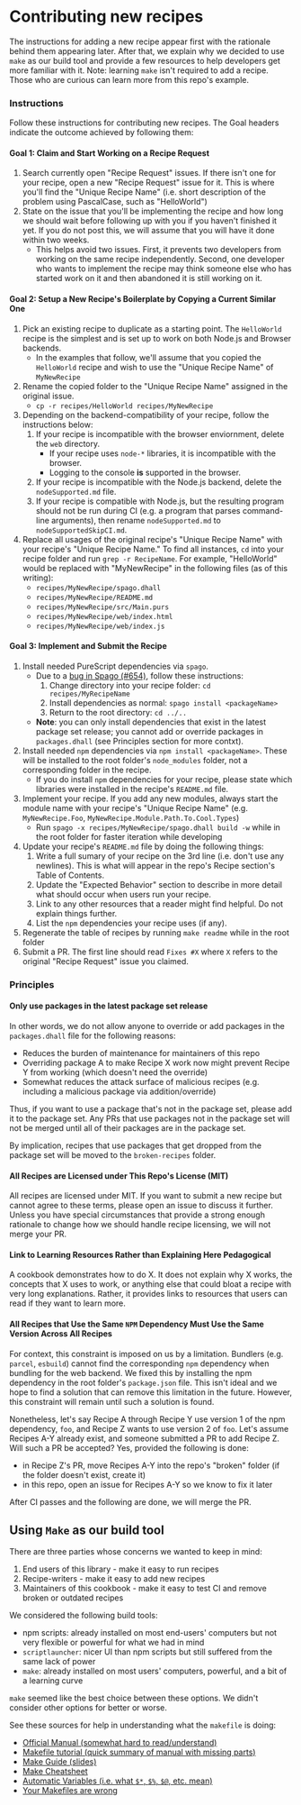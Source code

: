 # Contributing new recipes

The instructions for adding a new recipe appear first with the rationale behind them appearing later. After that, we explain why we decided to use `make` as our build tool and provide a few resources to help developers get more familiar with it. Note: learning `make` isn't required to add a recipe. Those who are curious can learn more from this repo's example.

### Instructions

Follow these instructions for contributing new recipes. The Goal headers indicate the outcome achieved by following them:

#### Goal 1: Claim and Start Working on a Recipe Request

1. Search currently open "Recipe Request" issues. If there isn't one for your recipe, open a new "Recipe Request" issue for it. This is where you'll find the "Unique Recipe Name" (i.e. short description of the problem using PascalCase, such as "HelloWorld")
1. State on the issue that you'll be implementing the recipe and how long we should wait before following up with you if you haven't finished it yet. If you do not post this, we will assume that you will have it done within two weeks.
    - This helps avoid two issues. First, it prevents two developers from working on the same recipe independently. Second, one developer who wants to implement the recipe may think someone else who has started work on it and then abandoned it is still working on it.

#### Goal 2: Setup a New Recipe's Boilerplate by Copying a Current Similar One

1. Pick an existing recipe to duplicate as a starting point. The `HelloWorld` recipe is the simplest and is set up to work on both Node.js and Browser backends.
    - In the examples that follow, we'll assume that you copied the `HelloWorld` recipe and wish to use the "Unique Recipe Name" of `MyNewRecipe`
1. Rename the copied folder to the "Unique Recipe Name" assigned in the original issue.
    - `cp -r recipes/HelloWorld recipes/MyNewRecipe`
1. Depending on the backend-compatibility of your recipe, follow the instructions below:
    1. If your recipe is incompatible with the browser enviornment, delete the `web` directory.
        - If your recipe uses `node-*` libraries, it is incompatible with the browser.
        - Logging to the console **is** supported in the browser.
    1. If your recipe is incompatible with the Node.js backend, delete the `nodeSupported.md` file.
    1. If your recipe is compatible with Node.js, but the resulting program should not be run during CI (e.g. a program that parses command-line arguments), then rename `nodeSupported.md` to `nodeSupportedSkipCI.md`.
1. Replace all usages of the original recipe's "Unique Recipe Name" with your recipe's "Unique Recipe Name." To find all instances, `cd` into your recipe folder and run `grep -r RecipeName`. For example, "HelloWorld" would be replaced with "MyNewRecipe" in the following files (as of this writing):
    - `recipes/MyNewRecipe/spago.dhall`
    - `recipes/MyNewRecipe/README.md`
    - `recipes/MyNewRecipe/src/Main.purs`
    - `recipes/MyNewRecipe/web/index.html`
    - `recipes/MyNewRecipe/web/index.js`

#### Goal 3: Implement and Submit the Recipe

1. Install needed PureScript dependencies via `spago`.
    - Due to a [bug in Spago (#654)](https://github.com/purescript/spago/issues/654), follow these instructions:
        1. Change directory into your recipe folder: `cd recipes/MyRecipeName`
        1. Install dependencies as normal: `spago install <packageName>`
        1. Return to the root directory: `cd ../..`
    - **Note**: you can only install dependencies that exist in the latest package set release; you cannot add or override packages in `packages.dhall` (see Principles section for more contxt).
1. Install needed `npm` dependencies via `npm install <packageName>`. These will be installed to the root folder's `node_modules` folder, not a corresponding folder in the recipe.
    - If you do install `npm` dependencies for your recipe, please state which libraries were installed in the recipe's `README.md` file.
1. Implement your recipe. If you add any new modules, always start the module name with your recipe's "Unique Recipe Name" (e.g. `MyNewRecipe.Foo`, `MyNewRecipe.Module.Path.To.Cool.Types`)
    - Run `spago -x recipes/MyNewRecipe/spago.dhall build -w` while in the root folder for faster iteration while developing
1. Update your recipe's `README.md` file by doing the following things:
    1. Write a full sumary of your recipe on the 3rd line (i.e. don't use any newlines). This is what will appear in the repo's Recipe section's Table of Contents.
    1. Update the "Expected Behavior" section to describe in more detail what should occur when users run your recipe.
    1. Link to any other resources that a reader might find helpful. Do not explain things further.
    1. List the `npm` dependencies your recipe uses (if any).
1. Regenerate the table of recipes by running `make readme` while in the root folder
1. Submit a PR. The first line should read `Fixes #X` where `X` refers to the original "Recipe Request" issue you claimed.

### Principles

#### Only use packages in the latest package set release

In other words, we do not allow anyone to override or add packages in the `packages.dhall` file for the following reasons:
- Reduces the burden of maintenance for maintainers of this repo
- Overriding package A to make Recipe X work now might prevent Recipe Y from working (which doesn't need the override)
- Somewhat reduces the attack surface of malicious recipes (e.g. including a malicious package via addition/override)

Thus, if you want to use a package that's not in the package set, please add it to the package set. Any PRs that use packages not in the package set will not be merged until all of their packages are in the package set.

By implication, recipes that use packages that get dropped from the package set will be moved to the `broken-recipes` folder.

#### All Recipes are Licensed under This Repo's License (MIT)

All recipes are licensed under MIT. If you want to submit a new recipe but cannot agree to these terms, please open an issue to discuss it further. Unless you have special circumstances that provide a strong enough rationale to change how we should handle recipe licensing, we will not merge your PR.

#### Link to Learning Resources Rather than Explaining Here Pedagogical

A cookbook demonstrates how to do X. It does not explain why X works, the concepts that X uses to work, or anything else that could bloat a recipe with very long explanations. Rather, it provides links to resources that users can read if they want to learn more.

#### All Recipes that Use the Same `NPM` Dependency Must Use the Same Version Across All Recipes

For context, this constraint is imposed on us by a limitation. Bundlers (e.g. `parcel`, `esbuild`) cannot find the corresponding `npm` dependency when bundling for the web backend. We fixed this by installing the npm dependency in the root folder's `package.json` file. This isn't ideal and we hope to find a solution that can remove this limitation in the future. However, this constraint will remain until such a solution is found.

Nonetheless, let's say Recipe A through Recipe Y use version 1 of the npm dependency, `foo`, and Recipe Z wants to use version 2 of `foo`. Let's assume Recipes A-Y already exist, and someone submitted a PR to add Recipe Z. Will such a PR be accepted? Yes, provided the following is done:
- in Recipe Z's PR, move Recipes A-Y into the repo's "broken" folder (if the folder doesn't exist, create it)
- in this repo, open an issue for Recipes A-Y so we know to fix it later

After CI passes and the following are done, we will merge the PR.

## Using `Make` as our build tool

There are three parties whose concerns we wanted to keep in mind:
1. End users of this library - make it easy to run recipes
1. Recipe-writers - make it easy to add new recipes
1. Maintainers of this cookbook - make it easy to test CI and remove broken or outdated recipes

We considered the following build tools:
- npm scripts: already installed on most end-users' computers but not very flexible or powerful for what we had in mind
- `scriptlauncher`: nicer UI than npm scripts but still suffered from the same lack of power
- `make`: already installed on most users' computers, powerful, and a bit of a learning curve

`make` seemed like the best choice between these options. We didn't consider other options for better or worse.

See these sources for help in understanding what the `makefile` is doing:
- [Official Manual (somewhat hard to read/understand)](https://www.gnu.org/software/make/manual/make.html)
- [Makefile tutorial (quick summary of manual with missing parts)](https://makefiletutorial.com/)
- [Make Guide (slides)](http://martinvseticka.eu/temp/make/normal.html)
- [Make Cheatsheet](http://eduardolezcano.com/wp-content/uploads/2016/06/make_cheatsheet.pdf)
- [Automatic Variables (i.e. what `$*`, `$%`, `$@`, etc. mean)](https://www.gnu.org/software/make/manual/make.html#Automatic-Variables)
- [Your Makefiles are wrong](https://tech.davis-hansson.com/p/make/)
